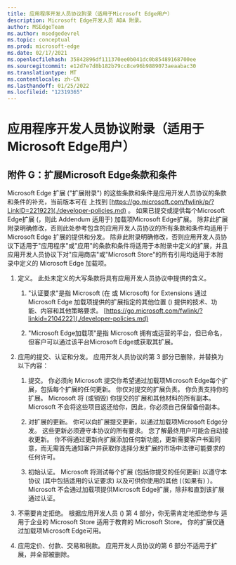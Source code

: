 ```yaml
---
title: 应用程序开发人员协议附录（适用于Microsoft Edge用户）
description: Microsoft Edge开发人员 ADA 附录。
author: MSEdgeTeam
ms.author: msedgedevrel
ms.topic: conceptual
ms.prod: microsoft-edge
ms.date: 02/17/2021
ms.openlocfilehash: 35842896df111370ee0b041dc0b85489168700ee
ms.sourcegitcommit: e12d7e7d8b182b79cc8ce96b9889073aeaabac30
ms.translationtype: MT
ms.contentlocale: zh-CN
ms.lasthandoff: 01/25/2022
ms.locfileid: "12319365"
---
```

# <a name="app-developer-agreement-addendum-for-microsoft-edge-program-users"></a>应用程序开发人员协议附录（适用于Microsoft Edge用户）


<!-- ====================================================================== -->
## <a name="exhibit-g-terms-and-conditions-for-microsoft-edge-extensions"></a>附件 G：扩展Microsoft Edge条款和条件

Microsoft Edge 扩展 ("扩展附录") 的这些条款和条件是应用开发人员协议的条款和条件的补充，当前版本可在 上找到 [https://go.microsoft.com/fwlink/p/?LinkID=221922](./developer-policies.md) 。  如果已提交或提供每个Microsoft Edge扩展 (，则此 Addendum 适用于) 加载项Microsoft Edge扩展。  除非此扩展附录明确修改，否则此处参考包含的应用开发人员协议的所有条款和条件均适用于 Microsoft Edge 扩展的提供和分发。  除非此附录明确修改，否则应用开发人员协议下适用于"应用程序"或"应用"的条款和条件将适用于本附录中定义的扩展，并且应用开发人员协议下对"应用商店"或"Microsoft Store"的所有引用均适用于本附录中定义的 Microsoft Edge 加载项。

1.  定义。  此处未定义的大写条款将具有应用开发人员协议中提供的含义。

    1.  "认证要求"是指 Microsoft (在 或 Microsoft) for Extensions 通过 Microsoft Edge 加载项提供的扩展指定的其他位置 () 提供的技术、功能、内容和其他策略要求。 [https://go.microsoft.com/fwlink/?linkid=2104222](./developer-policies.md)

    1.  "Microsoft Edge加载项"是指 Microsoft 拥有或运营的平台，但已命名，但客户可以通过该平台Microsoft Edge或获取其扩展。

1.  应用的提交、认证和分发。  应用开发人员协议的第 3 部分已删除，并替换为以下内容：

    1.  提交。  你必须向 Microsoft 提交你希望通过加载项Microsoft Edge每个扩展，包括每个扩展的任何更新。  你仅对提交的扩展负责。  你负责支持你的扩展。  Microsoft 将 (或销毁) 你提交的扩展和其他材料的所有副本。  Microsoft 不会将这些项目返还给你，因此，你必须自己保留备份副本。

    1.  对扩展的更新。  你可以向扩展提交更新，以通过加载项Microsoft Edge分发。  这些更新必须遵守本协议的所有要求。  您了解最终用户可能会自动接收更新。  你不得通过更新向扩展添加任何新功能，更新需要客户书面同意，而无需首先通知客户并获取你选择分发扩展的市场中法律可能要求的任何许可。

    1.  初始认证。  Microsoft 将测试每个扩展 (包括你提交的任何更新) 以遵守本协议 (其中包括适用的认证要求) 以及可供你使用的其他 (（如果有) ）。  Microsoft 不会通过加载项提供Microsoft Edge扩展，除非和直到该扩展通过认证。

1.  不需要肯定拒绝。  根据应用开发人员 () 第 4 部分，你无需肯定地拒绝参与 适用于企业的 Microsoft Store 适用于教育的 Microsoft Store。  你的扩展仅通过加载项Microsoft Edge可用。

1.  应用定价、付款、交易和税款。  应用开发人员协议的第 6 部分不适用于扩展，并全部被删除。
